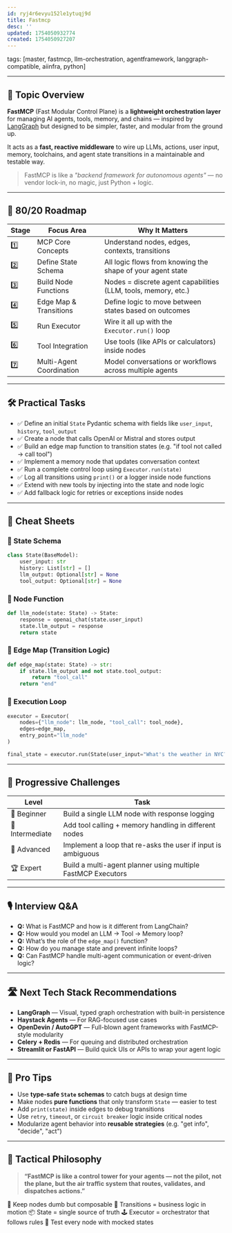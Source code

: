 ```yaml
---
id: ryj4r6evyu152le1ytuqj9d
title: Fastmcp
desc: ''
updated: 1754050932774
created: 1754050927207
---
```

tags: [master, fastmcp, llm-orchestration, agentframework, langgraph-compatible, aiinfra, python]

---

## 📌 Topic Overview

**FastMCP** (Fast Modular Control Plane) is a **lightweight orchestration layer** for managing AI agents, tools, memory, and chains — inspired by [LangGraph](https://github.com/langchain-ai/langgraph) but designed to be simpler, faster, and modular from the ground up.

It acts as a **fast, reactive middleware** to wire up LLMs, actions, user input, memory, toolchains, and agent state transitions in a maintainable and testable way.

> FastMCP is like a *"backend framework for autonomous agents"* — no vendor lock-in, no magic, just Python + logic.

---

## 🚀 80/20 Roadmap

| Stage | Focus Area                 | Why It Matters                                                |
|-------|----------------------------|----------------------------------------------------------------|
| 1️⃣    | MCP Core Concepts          | Understand nodes, edges, contexts, transitions                 |
| 2️⃣    | Define State Schema        | All logic flows from knowing the shape of your agent state     |
| 3️⃣    | Build Node Functions       | Nodes = discrete agent capabilities (LLM, tools, memory, etc.) |
| 4️⃣    | Edge Map & Transitions     | Define logic to move between states based on outcomes          |
| 5️⃣    | Run Executor               | Wire it all up with the `Executor.run()` loop                  |
| 6️⃣    | Tool Integration           | Use tools (like APIs or calculators) inside nodes              |
| 7️⃣    | Multi-Agent Coordination   | Model conversations or workflows across multiple agents        |

---

## 🛠️ Practical Tasks

- ✅ Define an initial `State` Pydantic schema with fields like `user_input`, `history`, `tool_output`
- ✅ Create a node that calls OpenAI or Mistral and stores output
- ✅ Build an edge map function to transition states (e.g. "if tool not called → call tool")
- ✅ Implement a memory node that updates conversation context
- ✅ Run a complete control loop using `Executor.run(state)`
- ✅ Log all transitions using `print()` or a logger inside node functions
- ✅ Extend with new tools by injecting into the state and node logic
- ✅ Add fallback logic for retries or exceptions inside nodes

---

## 🧾 Cheat Sheets

### 🔹 State Schema

```python
class State(BaseModel):
    user_input: str
    history: List[str] = []
    llm_output: Optional[str] = None
    tool_output: Optional[str] = None
````

### 🔹 Node Function

```python
def llm_node(state: State) -> State:
    response = openai_chat(state.user_input)
    state.llm_output = response
    return state
```

### 🔹 Edge Map (Transition Logic)

```python
def edge_map(state: State) -> str:
    if state.llm_output and not state.tool_output:
        return "tool_call"
    return "end"
```

### 🔹 Execution Loop

```python
executor = Executor(
    nodes={"llm_node": llm_node, "tool_call": tool_node},
    edges=edge_map,
    entry_point="llm_node"
)

final_state = executor.run(State(user_input="What's the weather in NYC?"))
```

---

## 🎯 Progressive Challenges

| Level           | Task                                                         |
| --------------- | ------------------------------------------------------------ |
| 🥉 Beginner     | Build a single LLM node with response logging                |
| 🥈 Intermediate | Add tool calling + memory handling in different nodes        |
| 🥇 Advanced     | Implement a loop that re-asks the user if input is ambiguous |
| 🏆 Expert       | Build a multi-agent planner using multiple FastMCP Executors |

---

## 🎙️ Interview Q\&A

* **Q:** What is FastMCP and how is it different from LangChain?
* **Q:** How would you model an LLM → Tool → Memory loop?
* **Q:** What’s the role of the `edge_map()` function?
* **Q:** How do you manage state and prevent infinite loops?
* **Q:** Can FastMCP handle multi-agent communication or event-driven logic?

---

## 🛣️ Next Tech Stack Recommendations

* **LangGraph** — Visual, typed graph orchestration with built-in persistence
* **Haystack Agents** — For RAG-focused use cases
* **OpenDevin / AutoGPT** — Full-blown agent frameworks with FastMCP-style modularity
* **Celery + Redis** — For queuing and distributed orchestration
* **Streamlit or FastAPI** — Build quick UIs or APIs to wrap your agent logic

---

## 🧠 Pro Tips

* Use **type-safe `State` schemas** to catch bugs at design time
* Make nodes **pure functions** that only transform `State` — easier to test
* Add `print(state)` inside edges to debug transitions
* Use `retry`, `timeout`, or `circuit breaker` logic inside critical nodes
* Modularize agent behavior into **reusable strategies** (e.g. "get info", "decide", "act")

---

## 🧬 Tactical Philosophy

> **“FastMCP is like a control tower for your agents — not the pilot, not the plane, but the air traffic system that routes, validates, and dispatches actions.”**

🧱 Keep nodes dumb but composable
🔀 Transitions = business logic in motion
📦 State = single source of truth
🕹️ Executor = orchestrator that follows rules
🧪 Test every node with mocked states

